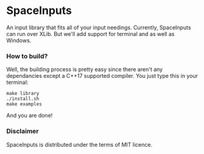 # SpaceInputs
An input library that fits all of your input needings. Currently, SpaceInputs can run over XLib. But we'll add support for terminal and as well as Windows.

### How to build?
Well, the building process is pretty easy since there aren't any dependancies except a C++17 supported compiler. You just type this in your terminal:

```
make library
./install.sh
make examples
```
And you are done!

### Disclaimer
SpaceInputs is distributed under the terms of MIT licence.
